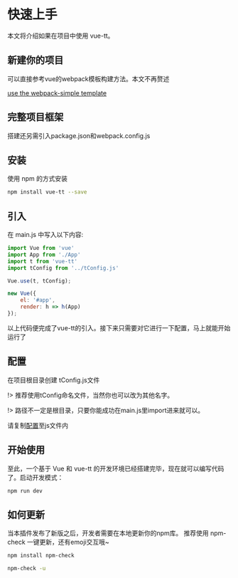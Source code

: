 # 快速上手

本文将介绍如果在项目中使用 vue-tt。

## 新建你的项目

可以直接参考vue的webpack模板构建方法。本文不再赘述

[use the webpack-simple template](https://github.com/vuejs-templates/webpack-simple)

## 完整项目框架

搭建还另需引入package.json和webpack.config.js

## 安装

使用 npm 的方式安装

```bash
npm install vue-tt --save
```

## 引入

在 main.js 中写入以下内容:

```js
import Vue from 'vue'
import App from './App'
import t from 'vue-tt'
import tConfig from '../tConfig.js'

Vue.use(t, tConfig);

new Vue({
    el: '#app',
    render: h => h(App)
});
```

以上代码便完成了vue-tt的引入。接下来只需要对它进行一下配置，马上就能开始运行了

## 配置
在项目根目录创建 tConfig.js文件

!> 推荐使用tConfig命名文件，当然你也可以改为其他名字。

!> 路径不一定是根目录，只要你能成功在main.js里import进来就可以。

请复制[配置](config.md)至js文件内

## 开始使用

至此，一个基于 Vue 和 vue-tt 的开发环境已经搭建完毕，现在就可以编写代码了。启动开发模式：

```bash
npm run dev
```

## 如何更新

当本插件发布了新版之后，开发者需要在本地更新你的npm库。 推荐使用 npm-check 一键更新，还有emoji交互哦~


```bash
npm install npm-check

npm-check -u
```
